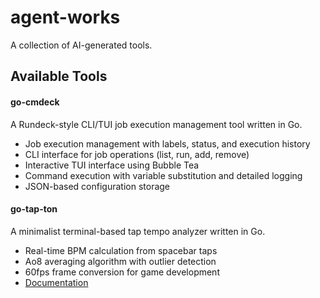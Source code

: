 # agent-works

A collection of AI-generated tools.

## Available Tools

#### go-cmdeck
A Rundeck-style CLI/TUI job execution management tool written in Go.
- Job execution management with labels, status, and execution history
- CLI interface for job operations (list, run, add, remove)
- Interactive TUI interface using Bubble Tea
- Command execution with variable substitution and detailed logging
- JSON-based configuration storage

#### go-tap-ton
A minimalist terminal-based tap tempo analyzer written in Go.
- Real-time BPM calculation from spacebar taps
- Ao8 averaging algorithm with outlier detection  
- 60fps frame conversion for game development
- [Documentation](./go-tap-ton/README.md)